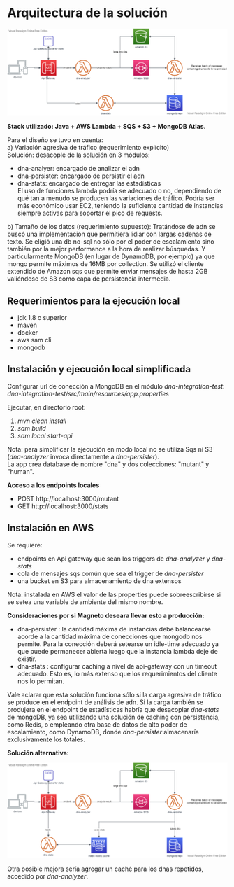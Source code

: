 # Arquitectura de la solución

![alt text](docs/mutant-detector.png)

**Stack utilizado: Java + AWS Lambda + SQS + S3 + MongoDB Atlas.**  
  
Para el diseño se tuvo en cuenta:  
a) Variación agresiva de tráfico (requerimiento explícito)  
Solución: desacople de la solución en 3 módulos:
- dna-analyer: encargado de analizar el adn
- dna-persister: encargado de persistir el adn 
- dna-stats: encargado de entregar las estadísticas  
El uso de funciones lambda podría se adecuado o no, dependiendo de qué tan a menudo se producen las variaciones de
tráfico. Podría ser más económico usar EC2, teniendo la suficiente cantidad de instancias siempre activas para soportar 
el pico de requests.  

b) Tamaño de los datos (requerimiento supuesto):
Tratándose de adn se buscó una implementación que permitiera lidiar con largas cadenas de texto. 
Se eligió una db no-sql no sólo por el poder de escalamiento sino también por la mejor performance a la hora de realizar 
búsquedas. Y particularmente MongoDB (en lugar de DynamoDB, por ejemplo) ya que mongo permite máximos de 16MB por 
collection. Se utilizó el cliente extendido de Amazon sqs que permite enviar mensajes de hasta 2GB valiéndose de S3 
como capa de persistencia intermedia.


## Requerimientos para la ejecución local
- jdk 1.8 o superior
- maven
- docker
- aws sam cli
- mongodb

## Instalación y ejecución local simplificada
Configurar url de conección a MongoDB en el módulo *dna-integration-test*:  
*dna-integration-test/src/main/resources/app.properties*  

Ejecutar, en directorio root:  
1) *mvn clean install*  
2) *sam build*
3) *sam local start-api* 

Nota: para simplificar la ejecución en modo local no se utiliza Sqs ni S3 (*dna-analyzer* invoca directamente a 
*dna-persister*).  
La app crea database de nombre "dna" y dos colecciones: "mutant" y "human".  


**Acceso a los endpoints locales**
- POST http://localhost:3000/mutant
- GET http://localhost:3000/stats


  
## Instalación en AWS
Se requiere:
- endpoints en Api gateway que sean los triggers de *dna-analyzer* y *dna-stats*
- cola de mensajes sqs común que sea el trigger de *dna-persister* 
- una bucket en S3 para almacenamiento de dna extensos  

Nota: instalada en AWS el valor de las properties puede sobreescribirse si se setea una variable de ambiente del mismo
nombre. 
   
**Consideraciones por si Magneto deseara llevar esto a producción:**  
- dna-persister : la cantidad máxima de instancias debe balancearse acorde a la cantidad máxima de conecciones
                  que mongodb nos permite. Para la conección deberá setearse un idle-time adecuado 
                  ya que puede permanecer abierta luego que la instancia lambda deje de existir.  
- dna-stats : configurar caching a nivel de api-gateway con un timeout adecuado. Esto es, lo más extenso que los
requerimientos del cliente nos lo permitan.  
 
Vale aclarar que esta solución funciona sólo si la carga agresiva de tráfico se produce en el endpoint de análisis
de adn. Si la carga también se produjera en el endpoint de estadísticas habría que desacoplar 
*dna-stats* de mongoDB, ya sea utilizando una solución de caching con persistencia, como Redis, o empleando otra base 
de datos de alto poder de escalamiento, como DynamoDB, donde *dna-persister* almacenaría exclusivamente los totales.

**Solución alternativa:**  

![alt text](docs/mutant-detector-redis.png)

Otra posible mejora sería agregar un caché para los dnas repetidos, accedido por *dna-analyzer*.  